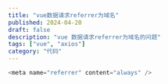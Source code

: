 ```yaml
---
title: "vue数据请求referrer为域名"
published: 2024-04-20
draft: false
description: "vue 数据请求referrer为域名的问题"
tags: ["vue", "axios"]
category: "代码"
---
```


```ts
<meta name="referrer" content="always" />
```
